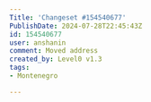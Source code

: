 ```yaml
---
Title: 'Changeset #154540677'
PublishDate: 2024-07-28T22:45:43Z
id: 154540677
user: anshanin
comment: Moved address
created_by: Level0 v1.3
tags:
- Montenegro

---
```

